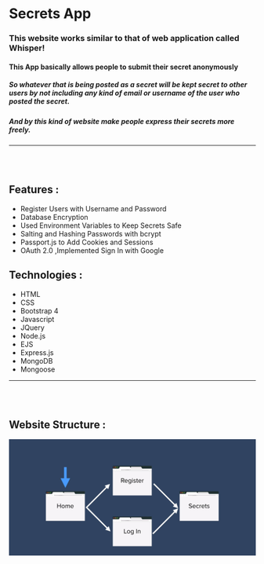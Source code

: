 # Secrets App
### This website works similar to that of web application called Whisper!
#### This App basically allows people to submit their secret anonymously 
##### So whatever that is being posted as a secret will be kept secret to other users by not including any kind of email or username of the user who posted the secret.  
##### And by this kind of website make  people  express their secrets more freely.

<hr />
<br />
<br />


## Features :
- Register Users with Username and Password
- Database Encryption
- Used Environment Variables to Keep Secrets Safe
- Salting and Hashing Passwords with bcrypt
- Passport.js to Add Cookies and Sessions
- OAuth 2.0 ,Implemented Sign In with Google


## Technologies :
- HTML
- CSS
- Bootstrap 4
- Javascript
- JQuery
- Node.js
- EJS
- Express.js
- MongoDB
- Mongoose
<hr />
<br />
<br />

## Website Structure : 
![alt text](https://github.com/mahadevhatti/Secrets/blob/main/public/website-structure.jpg)
